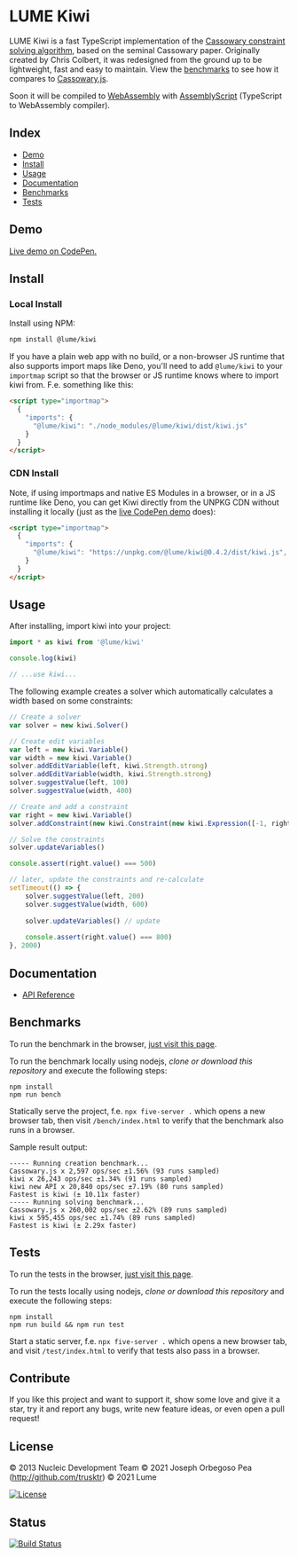 # LUME Kiwi

LUME Kiwi is a fast TypeScript implementation of the [Cassowary constraint
solving algorithm](<https://en.wikipedia.org/wiki/Cassowary_(software)>), based on the seminal Cassowary paper. Originally created by
Chris Colbert, it was redesigned from the ground up to be lightweight, fast and
easy to maintain. View the [benchmarks](#benchmarks) to see how it compares to
[Cassowary.js](https://github.com/slightlyoff/cassowary.js).

Soon it will be compiled to
[WebAssembly](https://developer.mozilla.org/en-US/docs/WebAssembly) with
[AssemblyScript](http://assemblyscript.org) (TypeScript to WebAssembly
compiler).

## Index

- [Demo](#demo)
- [Install](#install)
- [Usage](#usage)
- [Documentation](#documentation)
- [Benchmarks](#benchmarks)
- [Tests](#tests)

## Demo

[Live demo on CodePen.](https://codepen.io/trusktr/pen/abMLVxa?editors=1010)

## Install

### Local Install

Install using NPM:

```sh
npm install @lume/kiwi
```

If you have a plain web app with no build, or a non-browser JS runtime that also
supports import maps like Deno, you'll need to add `@lume/kiwi` to your
`importmap` script so that the browser or JS runtime knows where to import kiwi from. F.e.
something like this:

```html
<script type="importmap">
  {
    "imports": {
      "@lume/kiwi": "./node_modules/@lume/kiwi/dist/kiwi.js"
    }
  }
</script>
```

### CDN Install

Note, if using importmaps and native ES Modules in a browser, or in a JS runtime like Deno, you can get Kiwi directly from the UNPKG CDN without installing it locally (just as the [live CodePen demo](#demo) does):

```html
<script type="importmap">
  {
    "imports": {
      "@lume/kiwi": "https://unpkg.com/@lume/kiwi@0.4.2/dist/kiwi.js",
    }
  }
</script>
```

## Usage

After installing, import kiwi into your project:

```js
import * as kiwi from '@lume/kiwi'

console.log(kiwi)

// ...use kiwi...
```

The following example creates a solver which automatically calculates a width based on some constraints:

```js
// Create a solver
var solver = new kiwi.Solver()

// Create edit variables
var left = new kiwi.Variable()
var width = new kiwi.Variable()
solver.addEditVariable(left, kiwi.Strength.strong)
solver.addEditVariable(width, kiwi.Strength.strong)
solver.suggestValue(left, 100)
solver.suggestValue(width, 400)

// Create and add a constraint
var right = new kiwi.Variable()
solver.addConstraint(new kiwi.Constraint(new kiwi.Expression([-1, right], left, width), kiwi.Operator.Eq))

// Solve the constraints
solver.updateVariables()

console.assert(right.value() === 500)

// later, update the constraints and re-calculate
setTimeout(() => {
	solver.suggestValue(left, 200)
	solver.suggestValue(width, 600)
	
	solver.updateVariables() // update
	
	console.assert(right.value() === 800)	
}, 2000)
```

## Documentation

- [API Reference](docs/Kiwi.md)

## Benchmarks

To run the benchmark in the browser, [just visit this page](https://raw.githack.com/lume/kiwi/main/bench/index.html).

To run the benchmark locally using nodejs, _clone or download this repository_ and execute the following steps:

    npm install
    npm run bench

Statically serve the project, f.e. `npx five-server .` which opens a new browser
tab, then visit `/bench/index.html` to verify that the benchmark also runs in a
browser.

Sample result output:

```
----- Running creation benchmark...
Cassowary.js x 2,597 ops/sec ±1.56% (93 runs sampled)
kiwi x 26,243 ops/sec ±1.34% (91 runs sampled)
kiwi new API x 20,840 ops/sec ±7.19% (80 runs sampled)
Fastest is kiwi (± 10.11x faster)
----- Running solving benchmark...
Cassowary.js x 260,002 ops/sec ±2.62% (89 runs sampled)
kiwi x 595,455 ops/sec ±1.74% (89 runs sampled)
Fastest is kiwi (± 2.29x faster)
```

## Tests

To run the tests in the browser, [just visit this page](https://raw.githack.com/lume/kiwi/main/test/index.html).

To run the tests locally using nodejs, _clone or download this repository_ and execute the following steps:

    npm install
    npm run build && npm run test

Start a static server, f.e. `npx five-server .` which opens a new browser tab,
and visit `/test/index.html` to verify that tests also pass in a browser.

## Contribute

If you like this project and want to support it, show some love and give it a
star, try it and report any bugs, write new feature ideas, or even
open a pull request!

## License

© 2013 Nucleic Development Team
© 2021 Joseph Orbegoso Pea (http://github.com/trusktr)
© 2021 Lume

[![License](https://img.shields.io/badge/license-BDS%203--clause-brightgreen)](<https://tldrlegal.com/license/bsd-3-clause-license-(revised)>)


## Status

[![Build Status](https://github.com/lume/kiwi/actions/workflows/tests.yml/badge.svg)](https://github.com/lume/kiwi/actions/workflows/tests.yml)

<!--
TODO coverage status
[![codecov](https://codecov.io/gh/IjzerenHein/kiwi.js/branch/master/graph/badge.svg)](https://codecov.io/gh/IjzerenHein/kiwi.js)
-->

